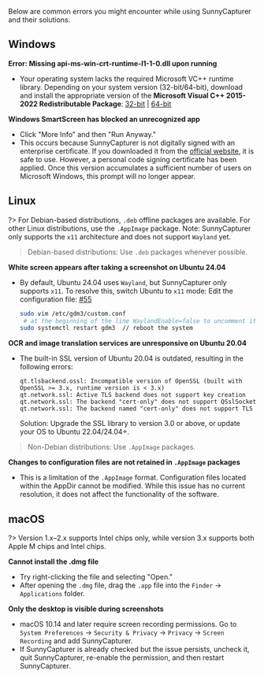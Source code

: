 Below are common errors you might encounter while using SunnyCapturer and their solutions.  



## Windows  

**Error: Missing api-ms-win-crt-runtime-l1-1-0.dll upon running**  

- Your operating system lacks the required Microsoft VC++ runtime library. Depending on your system version (32-bit/64-bit), download and install the appropriate version of the **Microsoft Visual C++ 2015-2022 Redistributable Package**:  [32-bit](https://aka.ms/vs/17/release/vc_redist.x86.exe) | [64-bit](https://aka.ms/vs/17/release/vc_redist.x64.exe)  



**Windows SmartScreen has blocked an unrecognized app**  

- Click "More Info" and then "Run Anyway."  
- This occurs because SunnyCapturer is not digitally signed with an enterprise certificate. If you downloaded it from the [official website](https://sunnycapturer.xmuli.tech), it is safe to use.  However, a personal code signing certificate has been applied. Once this version accumulates a sufficient number of users on Microsoft Windows, this prompt will no longer appear.



## Linux  

?> For Debian-based distributions, `.deb` offline packages are available. For other Linux distributions, use the `.AppImage` package. Note: SunnyCapturer only supports the `x11` architecture and does not support `Wayland` yet.  



> Debian-based distributions: Use `.deb` packages whenever possible.  

**White screen appears after taking a screenshot on Ubuntu 24.04**  

- By default, Ubuntu 24.04 uses `Wayland`, but SunnyCapturer only supports `x11`. To resolve this, switch Ubuntu to `x11` mode:  Edit the configuration file:  [#55](https://github.com/XMuli/SunnyCapturer/issues/55)  
  ```bash
  sudo vim /etc/gdm3/custom.conf
   # at the beginning of the line WaylandEnable=false to uncomment it, then save the file. 
  sudo systemctl restart gdm3  // reboot the system
  ```



**OCR and image translation services are unresponsive on Ubuntu 20.04**  

- The built-in SSL version of Ubuntu 20.04 is outdated, resulting in the following errors:  
  ```  
  qt.tlsbackend.ossl: Incompatible version of OpenSSL (built with OpenSSL >= 3.x, runtime version is < 3.x)  
  qt.network.ssl: Active TLS backend does not support key creation  
  qt.network.ssl: The backend "cert-only" does not support QSslSocket  
  qt.network.ssl: The backend named "cert-only" does not support TLS  
  ```
  Solution: Upgrade the SSL library to version 3.0 or above, or update your OS to Ubuntu 22.04/24.04+.  



> Non-Debian distributions: Use `.AppImage` packages.  

**Changes to configuration files are not retained in `.AppImage` packages**  

- This is a limitation of the `.AppImage` format. Configuration files located within the AppDir cannot be modified. While this issue has no current resolution, it does not affect the functionality of the software.  



## macOS  

?> Version 1.x–2.x supports Intel chips only, while version 3.x supports both Apple M chips and Intel chips.  



**Cannot install the .dmg file**  

- Try right-clicking the file and selecting "Open."  
- After opening the `.dmg` file, drag the `.app` file into the `Finder` -> `Applications` folder.  



**Only the desktop is visible during screenshots**  

- macOS 10.14 and later require screen recording permissions. Go to `System Preferences` -> `Security & Privacy` -> `Privacy` -> `Screen Recording` and add SunnyCapturer.  
- If SunnyCapturer is already checked but the issue persists, uncheck it, quit SunnyCapturer, re-enable the permission, and then restart SunnyCapturer.  